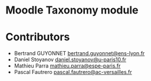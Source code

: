 Moodle Taxonomy module
========

# Contributors

 - Bertrand GUYONNET bertrand.guyonnet@ens-lyon.fr
 - Daniel Stoyanov daniel.stoyanov@u-paris10.fr
 - Mathieu Parra mathieu.parra@espe-paris.fr
 - Pascal Fautrero pascal.fautrero@ac-versailles.fr